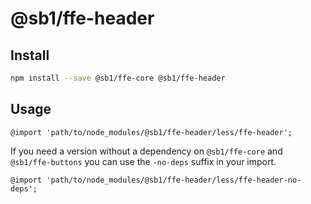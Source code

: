 # @sb1/ffe-header

## Install

```bash
npm install --save @sb1/ffe-core @sb1/ffe-header
```

## Usage

```less
@import 'path/to/node_modules/@sb1/ffe-header/less/ffe-header';
```

If you need a version without a dependency on `@sb1/ffe-core` and `@sb1/ffe-buttons` you can use
the `-no-deps` suffix in your import.

```less
@import 'path/to/node_modules/@sb1/ffe-header/less/ffe-header-no-deps';
```
